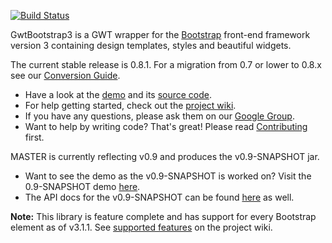 [![Build Status](https://buildhive.cloudbees.com/job/gwtbootstrap3/job/gwtbootstrap3/badge/icon)](https://buildhive.cloudbees.com/job/gwtbootstrap3/job/gwtbootstrap3/)

GwtBootstrap3 is a GWT wrapper for the [Bootstrap](http://getbootstrap.com/) front-end framework version 3
containing design templates, styles and beautiful widgets.

The current stable release is 0.8.1. For a migration from 0.7 or lower to 0.8.x see our [Conversion Guide](https://github.com/gwtbootstrap3/gwtbootstrap3/wiki/0.7-to-0.8--Conversion).

* Have a look at the [demo](http://gwtbootstrap3.github.io/gwtbootstrap3-demo/) and its [source code](https://github.com/gwtbootstrap3/gwtbootstrap3-demo/tree/master/src/main/java/org/gwtbootstrap3/demo/client).
* For help getting started, check out the [project wiki](https://github.com/gwtbootstrap3/gwtbootstrap3/wiki).
* If you have any questions, please ask them on our [Google Group](https://groups.google.com/forum/?fromgroups#!forum/gwtbootstrap3).
* Want to help by writing code? That's great! Please read [Contributing](https://github.com/gwtbootstrap3/gwtbootstrap3/wiki/Contributing) first.

MASTER is currently reflecting v0.9 and produces the v0.9-SNAPSHOT jar.

* Want to see the demo as the v0.9-SNAPSHOT is worked on? Visit the 0.9-SNAPSHOT demo [here](http://gwtbootstrap3.github.io/gwtbootstrap3-demo/snapshot).
* The API docs for the v0.9-SNAPSHOT can be found [here](http://gwtbootstrap3.github.io/gwtbootstrap3-demo/snapshot/apidocs) as well.

**Note:** This library is feature complete and has support for every Bootstrap element as of v3.1.1. See [supported features](https://github.com/gwtbootstrap3/gwtbootstrap3/wiki/Supported-Features) on the project wiki.

